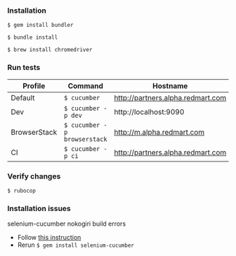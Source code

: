 ### Installation

`$ gem install bundler`

`$ bundle install`

`$ brew install chromedriver`

### Run tests

| Profile | Command | Hostname | Browser |
| ------------- | ------------- | ------------- | ------------- |
| Default | `$ cucumber` | http://partners.alpha.redmart.com | Chrome
| Dev | `$ cucumber -p dev` | http://localhost:9090 | Chrome
| BrowserStack | `$ cucumber -p browserstack` | http://m.alpha.redmart.com | Edge 16
| CI | `$ cucumber -p ci` | http://partners.alpha.redmart.com | Chrome

### Verify changes

`$ rubocop`

### Installation issues

selenium-cucumber nokogiri build errors
* Follow [this instruction](https://stackoverflow.com/a/34609741)
* Rerun `$ gem install selenium-cucumber`
